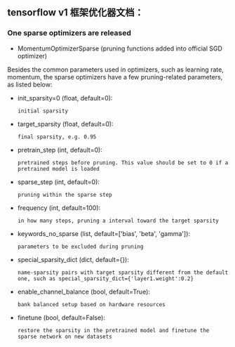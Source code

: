 ## tensorflow v1 框架优化器文档：

### One sparse optimizers are released

* MomentumOptimizerSparse (pruning functions added into official SGD optimizer)

Besides the common parameters used in optimizers, such as learning rate, momentum, the sparse optimizers have a few pruning-related parameters, as listed below:

* init_sparsity=0 (float, default=0):

      initial sparsity

* target_sparsity (float, default=0):

      final sparsity, e.g. 0.95 

* pretrain_step (int, default=0):

      pretrained steps before pruning. This value should be set to 0 if a pretrained model is loaded

* sparse_step (int, default=0):

      pruning within the sparse step 

* frequency (int, default=100):

      in how many steps, pruning a interval toward the target sparsity

* keywords_no_sparse (list, default=['bias', 'beta', 'gamma']):

      parameters to be excluded during pruning

* special_sparsity_dict (dict, default={}):

      name-sparsity pairs with target sparsity different from the default one, such as special_sparsity_dict={'layer1.weight':0.2}

* enable_channel_balance (bool, default=True):

      bank balanced setup based on hardware resources

* finetune (bool, default=False):

      restore the sparsity in the pretrained model and finetune the sparse network on new datasets